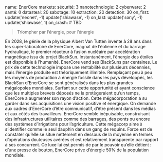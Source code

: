 name: EnerCore
markets:
    sécurité: 3
    nanotechnologie: 2
    cyberware: 2
    santé: 0
datasteal: 20
sabotage: 10
extraction: 20
detection: 30
on_first:
    update('neonet', -1)
    update('shiawase', -1)
on_last:
    update('sony', -1)
    update('shiawase', 1)
on_crash:
    # TBD

> Triompher par l’énergie, pour l’énergie

En 2028, le génie de la physique Albert Van Tutten invente à 28 ans dans les super-laboratoire de EnerCore, magnat de l’éolienne et du barrage hydraulique, le premier réacteur à fusion nucléaire par accélération magnétique issu du projet BlackSun. Instantanément, l’énergie des étoiles est disponible à l’humanité. EnerCore vend ses BlackSuns par centaines. Le prix de cette technologie impose une rentabilité sur plusieurs décennies, mais l’énergie produite est théoriquement illimitée. Remplaçant peu à peu les moyens de production à énergie fossile dans les pays développés, les BlackSun d’EnerCore se sont généralisés dans les plus grandes mégalopoles mondiales. Surfant sur cette opportunité et ayant conscience que les multiples brevets déposés ne la protègeraient qu’un temps, EnerCore a augmenter son rayon d’action. Cette mégacorporation a su garder dans ses acquisitions une vision positive et énergique. On demande aux cadres d’EnerCore d’être communicatif, d’être présent dans les médias et aux côtés des travailleurs. EnerCore semble inépuisable, construisant des infrastructures utilitaires comme des barrages, des ponts ou encore des systèmes d’irrigations pour l’agriculture. Cette mégacorp aime à s’identifier comme le seul dauphin dans un gang de requins. Force est de constater qu’elle se situe nettement en dessous de la moyenne en termes d’opérations douteuses avérées et est relativement transparente par rapport à ses concurrent. Ce luxe lui est permis de par le pouvoir qu’elle détient : d’une presse de bouton, EnerCore prive d’énergie 50% de la population mondiale.


